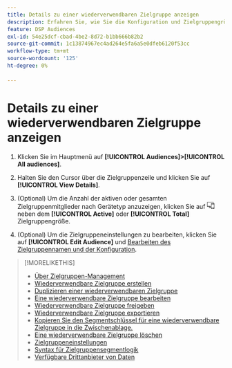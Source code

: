 ```yaml
---
title: Details zu einer wiederverwendbaren Zielgruppe anzeigen
description: Erfahren Sie, wie Sie die Konfiguration und Zielgruppengröße für eine wiederverwendbare Zielgruppe anzeigen können.
feature: DSP Audiences
exl-id: 54e25dcf-cbad-4be2-8d72-b1bb666b82b2
source-git-commit: 1c13874967ec4ad264e5fa6a5e0dfeb6120f53cc
workflow-type: tm+mt
source-wordcount: '125'
ht-degree: 0%

---
```


# Details zu einer wiederverwendbaren Zielgruppe anzeigen

1. Klicken Sie im Hauptmenü auf **[!UICONTROL Audiences]>[!UICONTROL All audiences]**.

1. Halten Sie den Cursor über die Zielgruppenzeile und klicken Sie auf **[!UICONTROL View Details]**.

1. (Optional) Um die Anzahl der aktiven oder gesamten Zielgruppenmitglieder nach Gerätetyp anzuzeigen, klicken Sie auf ![Gerätereich](/help/dsp/assets/device-breakdown.png) neben dem **[!UICONTROL Active]** oder **[!UICONTROL Total]** Zielgruppengröße.

1. (Optional) Um die Zielgruppeneinstellungen zu bearbeiten, klicken Sie auf **[!UICONTROL Edit Audience]** und [Bearbeiten des Zielgruppennamen und der Konfiguration](reusable-audience-edit.md).

>[!MORELIKETHIS]
>
>* [Über Zielgruppen-Management](audience-about.md)
>* [Wiederverwendbare Zielgruppe erstellen](reusable-audience-create.md)
>* [Duplizieren einer wiederverwendbaren Zielgruppe](reusable-audience-duplicate.md)
>* [Eine wiederverwendbare Zielgruppe bearbeiten](reusable-audience-edit.md)
>* [Wiederverwendbare Zielgruppe freigeben](reusable-audience-share.md)
>* [Wiederverwendbare Zielgruppe exportieren](reusable-audience-export.md)
>* [Kopieren Sie den Segmentschlüssel für eine wiederverwendbare Zielgruppe in die Zwischenablage.](reusable-audience-clipboard.md)
>* [Eine wiederverwendbare Zielgruppe löschen](reusable-audience-delete.md)
>* [Zielgruppeneinstellungen](audience-settings.md)
>* [Syntax für Zielgruppensegmentlogik](audience-segment-logic-syntax.md)
>* [Verfügbare Drittanbieter von Daten](third-party-data-providers.md)

